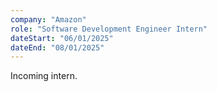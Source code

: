 ```yaml
---
company: "Amazon"
role: "Software Development Engineer Intern"
dateStart: "06/01/2025"
dateEnd: "08/01/2025"
---
```


Incoming intern.